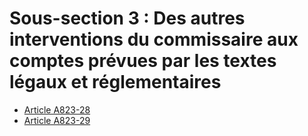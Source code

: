 # Sous-section 3 : Des autres interventions du commissaire aux comptes prévues par les textes légaux et réglementaires

- [Article A823-28](article-a823-28.md)
- [Article A823-29](article-a823-29.md)
